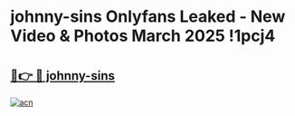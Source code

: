 # johnny-sins Onlyfans Leaked - New Video & Photos March 2025 !1pcj4

# <h2><a href="https://lnt3xu.iuczelnia.edu.pl?title=johnny-sins&ref=1pcj4">🔗👉 🔴 johnny-sins</a></h2>

[![acn](https://github.com/user-attachments/assets/0f9c940e-d8b0-45ae-aac7-cd30a18b3e1c)](https://lnt3xu.iuczelnia.edu.pl?title=johnny-sins&ref=1pcj4)

